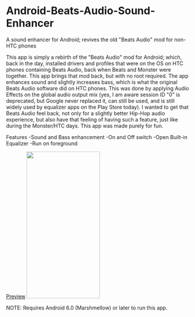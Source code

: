 # Android-Beats-Audio-Sound-Enhancer
A sound enhancer for Android; revives the old "Beats Audio" mod for non-HTC phones


This app is simply a rebirth of the "Beats Audio" mod for Android; which, back in the day, installed drivers and profiles that were on the OS on HTC phones containing Beats Audio, back when Beats and Monster were together. This app brings that mod back, but with no root required. The app enhances sound and slightly increases bass, which is what the original Beats Audio software did on HTC phones. This was done by applying Audio Effects on the global audio output mix (yes, I am aware session ID "0" is deprecated, but Google never replaced it, can still be used, and is still widely used by equalizer apps on the Play Store today). I wanted to get that Beats Audio feel back, not only for a slightly better Hip-Hop audio experience, but also have that feeling of having such a feature, just like during the Monster/HTC days. This app was made purely for fun.

Features
-Sound and Bass enhancement
-On and Off switch
-Open Built-in Equalizer
-Run on foreground

<u>Preview</u>
<img src=https://static.wixstatic.com/media/63ae1a_13d19846a82f4e24b231e4215c6da178~mv2.jpg/v1/fill/w_600,h_1233,al_c,q_85,usm_0.66_1.00_0.01/Screenshot_20200305-222746_Beats%20Audio_j.webp width=200 height=400>

NOTE: Requires Android 6.0 (Marshmellow) or later to run this app.
